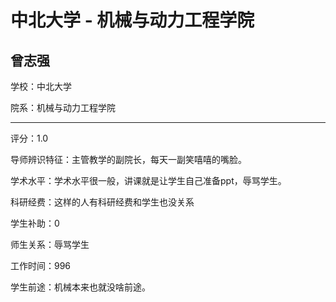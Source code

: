 # 中北大学 - 机械与动力工程学院

## 曾志强

学校：中北大学

院系：机械与动力工程学院

* * *

评分：1.0

导师辨识特征：主管教学的副院长，每天一副笑嘻嘻的嘴脸。

学术水平：学术水平很一般，讲课就是让学生自己准备ppt，辱骂学生。

科研经费：这样的人有科研经费和学生也没关系

学生补助：0

师生关系：辱骂学生

工作时间：996

学生前途：机械本来也就没啥前途。